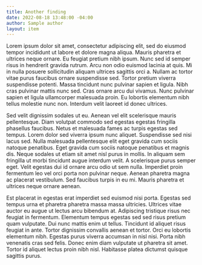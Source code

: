 ```yaml
---
title: Another finding
date: 2022-08-18 13:48:00 -04:00
author: Sample author
layout: item
---
```


Lorem ipsum dolor sit amet, consectetur adipiscing elit, sed do eiusmod tempor incididunt ut labore et dolore magna aliqua. Mauris pharetra et ultrices neque ornare. Eu feugiat pretium nibh ipsum. Nunc sed id semper risus in hendrerit gravida rutrum. Arcu non odio euismod lacinia at quis. Mi in nulla posuere sollicitudin aliquam ultrices sagittis orci a. Nullam ac tortor vitae purus faucibus ornare suspendisse sed. Tortor pretium viverra suspendisse potenti. Massa tincidunt nunc pulvinar sapien et ligula. Nibh cras pulvinar mattis nunc sed. Cras ornare arcu dui vivamus. Nunc pulvinar sapien et ligula ullamcorper malesuada proin. Eu lobortis elementum nibh tellus molestie nunc non. Interdum velit laoreet id donec ultrices.

Sed velit dignissim sodales ut eu. Aenean vel elit scelerisque mauris pellentesque. Diam volutpat commodo sed egestas egestas fringilla phasellus faucibus. Netus et malesuada fames ac turpis egestas sed tempus. Lorem dolor sed viverra ipsum nunc aliquet. Suspendisse sed nisi lacus sed. Nulla malesuada pellentesque elit eget gravida cum sociis natoque penatibus. Eget gravida cum sociis natoque penatibus et magnis dis. Neque sodales ut etiam sit amet nisl purus in mollis. In aliquam sem fringilla ut morbi tincidunt augue interdum velit. A scelerisque purus semper eget. Velit egestas dui id ornare arcu odio ut sem nulla. Imperdiet proin fermentum leo vel orci porta non pulvinar neque. Aenean pharetra magna ac placerat vestibulum. Sed faucibus turpis in eu mi. Mauris pharetra et ultrices neque ornare aenean.

Est placerat in egestas erat imperdiet sed euismod nisi porta. Egestas sed tempus urna et pharetra pharetra massa massa ultricies. Ultrices vitae auctor eu augue ut lectus arcu bibendum at. Adipiscing tristique risus nec feugiat in fermentum. Elementum tempus egestas sed sed risus pretium quam vulputate. Dui nunc mattis enim ut tellus. Tincidunt id aliquet risus feugiat in ante. Tortor dignissim convallis aenean et tortor. Orci eu lobortis elementum nibh. Egestas purus viverra accumsan in nisl nisi. Porta nibh venenatis cras sed felis. Donec enim diam vulputate ut pharetra sit amet. Tortor id aliquet lectus proin nibh nisl. Habitasse platea dictumst quisque sagittis purus.